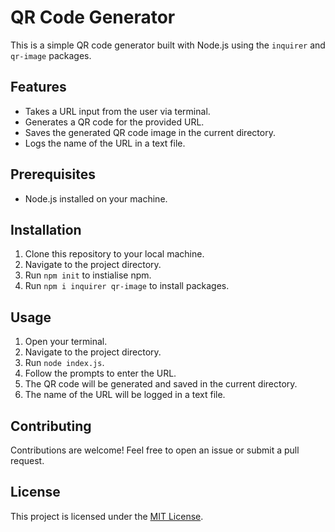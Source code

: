 # QR Code Generator

This is a simple QR code generator built with Node.js using the `inquirer` and `qr-image` packages.

## Features

- Takes a URL input from the user via terminal.
- Generates a QR code for the provided URL.
- Saves the generated QR code image in the current directory.
- Logs the name of the URL in a text file.

## Prerequisites

- Node.js installed on your machine.

## Installation

1. Clone this repository to your local machine.
2. Navigate to the project directory.
3. Run `npm init` to instialise npm.
4. Run `npm i inquirer qr-image` to install packages.

## Usage

1. Open your terminal.
2. Navigate to the project directory.
3. Run `node index.js`.
4. Follow the prompts to enter the URL.
5. The QR code will be generated and saved in the current directory.
6. The name of the URL will be logged in a text file.

## Contributing

Contributions are welcome! Feel free to open an issue or submit a pull request.

## License

This project is licensed under the [MIT License](LICENSE).
